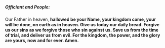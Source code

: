 ##### Officiant and **People:**
Our Father in heaven,
**hallowed be your Name,
your kingdom come,
your will be done,
on earth as in heaven.
Give us today our daily bread.
Forgive us our sins
as we forgive those who sin against us.
Save us from the time of trial,
and deliver us from evil.
For the kingdom, the power, and the glory are yours,
now and for ever. Amen.**
